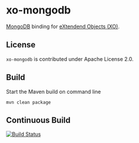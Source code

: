 xo-mongodb
==========

[MongoDB](http://www.mongodb.org) binding for [eXtendend Objects (XO)](https://github.com/buschmais/extended-objects).

License
-------

``xo-mongodb`` is contributed under Apache License 2.0.

Build
-----

Start the Maven build on command line

    mvn clean package

Continuous Build
----------------

[![Build Status](https://drone.io/github.com/BluWings/xo-mongodb/status.png)](https://drone.io/github.com/BluWings/xo-mongodb/latest)